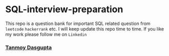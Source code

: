 # SQL-interview-preparation
This repo is a question bank for important SQL related question from `leetcode` `hackerrank` etc. I will keep update this repo time to time.
If you like my work please follow me on `Linkedin`
### [Tanmoy Dasgupta](https://www.linkedin.com/in/mani-das-8570b49b/)
